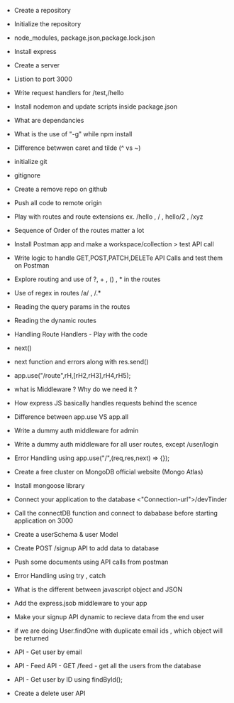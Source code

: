  - Create a repository
 - Initialize the repository
 - node_modules, package.json,package.lock.json
 - Install express
 - Create a server
 - Listion to port 3000
 - Write request handlers for /test,/hello
 - Install nodemon and update scripts inside package.json
 - What are dependancies
 - What is the use of "-g" while npm install
 - Difference betwwen caret and tilde (^ vs ~)
 
 - initialize git
 - gitignore 
 - Create a remove repo on github
 - Push all code to remote origin
 
 - Play with routes and route extensions ex. /hello , / , hello/2 , /xyz
 - Sequence of Order of the routes matter a lot 
 
- Install Postman app and make a workspace/collection > test API call

- Write logic to handle GET,POST,PATCH,DELETe API Calls and test them on Postman

- Explore routing and use of ?, + , () , * in the routes
- Use of regex in routes /a/ , /.*
- Reading the query params in the routes
- Reading the dynamic routes

-  Handling Route Handlers - Play with the code
- next()
- next function and errors along with res.send()
- app.use("/route",rH,[rH2,rH3],rH4,rH5);
- what is Middleware ? Why do we need it ?
- How express JS basically handles requests behind the scence
- Difference between app.use VS app.all
- Write a dummy auth middleware for admin
- Write a dummy auth middleware for all user routes, except /user/login
- Error Handling using app.use("/",(req,res,next) => {});

- Create a free cluster on MongoDB official website (Mongo Atlas)
- Install mongoose library 
- Connect your application to the database <"Connection-url">/devTinder
- Call the connectDB function and connect to dababase before starting application on 3000 

- Create a userSchema & user Model
- Create POST /signup API to add data to database
- Push some documents using API calls from postman
- Error Handling using try , catch

- What is the different between javascript object and JSON
- Add the express.jsob middleware to your app
- Make your signup API dynamic to recieve data from the end user
- if we are doing User.findOne with duplicate email ids , which object will be returned
- API - Get user by email
- API - Feed API - GET /feed - get all the users from the database
- API - Get user by ID using findById();
- Create a delete user API